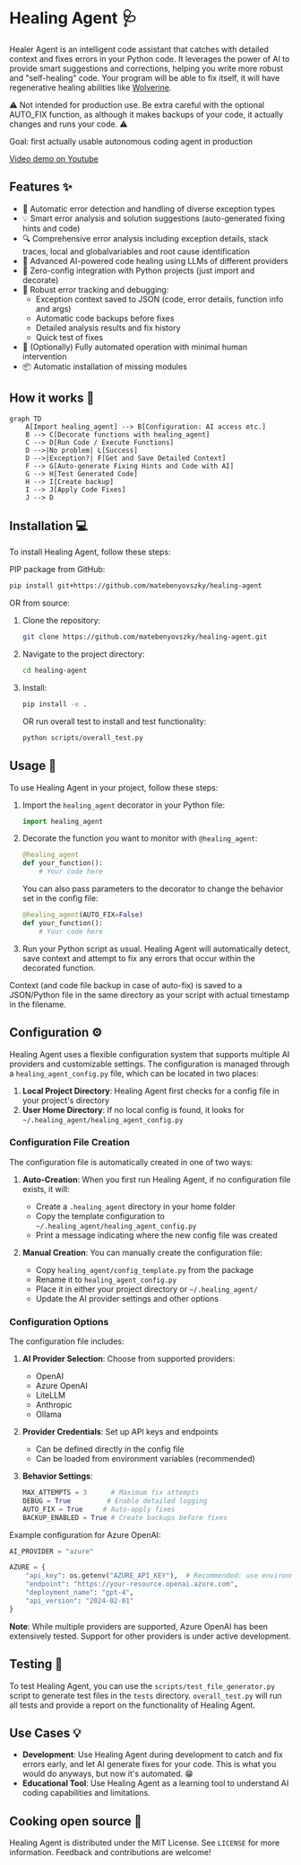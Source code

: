 # Healing Agent 🩺

Healer Agent is an intelligent code assistant that catches with detailed context and fixes errors in your Python code. It leverages the power of AI to provide smart suggestions and corrections, helping you write more robust and "self-healing" code. Your program will be able to fix itself, it will have regenerative healing abilities like [Wolverine](https://github.com/biobootloader/wolverine). 

⚠️ Not intended for production use. Be extra careful with the optional AUTO_FIX function, as although it makes backups of your code, it actually changes and runs your code. ⚠️

Goal: first actually usable autonomous coding agent in production

[Video demo on Youtube](https://youtu.be/_N1G3qBO34s)

## Features ✨

- 🚨 Automatic error detection and handling of diverse exception types
- 💡 Smart error analysis and solution suggestions (auto-generated fixing hints and code)
- 🔍 Comprehensive error analysis including exception details, stack traces, local and globalvariables and root cause identification
- 🧠 Advanced AI-powered code healing using LLMs of different providers
- 🔧 Zero-config integration with Python projects (just import and decorate)
- 💾 Robust error tracking and debugging:
  - Exception context saved to JSON (code, error details, function info and args)
  - Automatic code backups before fixes
  - Detailed analysis results and fix history
  - Quick test of fixes
- 🤖 (Optionally) Fully automated operation with minimal human intervention
- 📦 Automatic installation of missing modules

## How it works 🧠

```mermaid
graph TD
    A[Import healing_agent] --> B[Configuration: AI access etc.]
    B --> C[Decorate functions with healing_agent]
    C --> D[Run Code / Execute Functions]
    D -->|No problem| L[Success]
    D -->|Exception?| F[Get and Save Detailed Context]
    F --> G[Auto-generate Fixing Hints and Code with AI]
    G --> H[Test Generated Code]
    H --> I[Create backup]
    I --> J[Apply Code Fixes]
    J --> D
```

## Installation 💻

To install Healing Agent, follow these steps:

PIP package from GitHub:

```bash
pip install git+https://github.com/matebenyovszky/healing-agent
```

OR from source:

1. Clone the repository:
   ```bash
   git clone https://github.com/matebenyovszky/healing-agent.git
   ```

2. Navigate to the project directory:
   ```bash
   cd healing-agent
   ```

3. Install:
   ```bash
   pip install -e .
   ```
   OR run overall test to install and test functionality:
   ```bash
   python scripts/overall_test.py
   ```

## Usage 🔧

To use Healing Agent in your project, follow these steps:

1. Import the `healing_agent` decorator in your Python file:
   ```python
   import healing_agent
   ```

2. Decorate the function you want to monitor with `@healing_agent`:
   ```python
   @healing_agent
   def your_function():
       # Your code here
   ```
   You can also pass parameters to the decorator to change the behavior set in the config file:
   ```python
   @healing_agent(AUTO_FIX=False)
   def your_function():
       # Your code here
   ```

3. Run your Python script as usual. Healing Agent will automatically detect, save context and attempt to fix any errors that occur within the decorated function.

Context (and code file backup in case of auto-fix) is saved to a JSON/Python file in the same directory as your script with actual timestamp in the filename.

## Configuration ⚙️

Healing Agent uses a flexible configuration system that supports multiple AI providers and customizable settings. The configuration is managed through a `healing_agent_config.py` file, which can be located in two places:

1. **Local Project Directory**: Healing Agent first checks for a config file in your project's directory
2. **User Home Directory**: If no local config is found, it looks for `~/.healing_agent/healing_agent_config.py`

### Configuration File Creation

The configuration file is automatically created in one of two ways:

1. **Auto-Creation**: When you first run Healing Agent, if no configuration file exists, it will:
   - Create a `.healing_agent` directory in your home folder
   - Copy the template configuration to `~/.healing_agent/healing_agent_config.py`
   - Print a message indicating where the new config file was created

2. **Manual Creation**: You can manually create the configuration file:
   - Copy `healing_agent/config_template.py` from the package
   - Rename it to `healing_agent_config.py`
   - Place it in either your project directory or `~/.healing_agent/`
   - Update the AI provider settings and other options

### Configuration Options

The configuration file includes:

1. **AI Provider Selection**: Choose from supported providers:
   - OpenAI
   - Azure OpenAI
   - LiteLLM
   - Anthropic
   - Ollama

2. **Provider Credentials**: Set up API keys and endpoints
   - Can be defined directly in the config file
   - Can be loaded from environment variables (recommended)

3. **Behavior Settings**:
   ```python
   MAX_ATTEMPTS = 3      # Maximum fix attempts
   DEBUG = True         # Enable detailed logging
   AUTO_FIX = True     # Auto-apply fixes
   BACKUP_ENABLED = True # Create backups before fixes
   ```

Example configuration for Azure OpenAI:
```python
AI_PROVIDER = "azure"

AZURE = {
    "api_key": os.getenv("AZURE_API_KEY"),  # Recommended: use environment variable
    "endpoint": "https://your-resource.openai.azure.com",
    "deployment_name": "gpt-4",
    "api_version": "2024-02-01"
}
```

**Note**: While multiple providers are supported, Azure OpenAI has been extensively tested. Support for other providers is under active development.

## Testing 🧪

To test Healing Agent, you can use the `scripts/test_file_generator.py` script to generate test files in the `tests` directory. `overall_test.py` will run all tests and provide a report on the functionality of Healing Agent.

## Use Cases 💡

- **Development**: Use Healing Agent during development to catch and fix errors early, and let AI generate fixes for your code. This is what you would do anyways, but now it's automated. 😁
- **Educational Tool**: Use Healing Agent as a learning tool to understand AI coding capabilities and limitations.

## Cooking open source 🍳

Healing Agent is distributed under the MIT License. See `LICENSE` for more information. Feedback and contributions are welcome!
